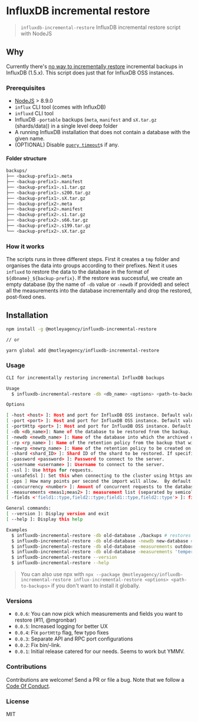 # InfluxDB incremental restore

> `influxdb-incremental-restore` InfluxDB incremental restore script with NodeJS

## Why

Currently there's [no way to incrementally restore](https://github.com/influxdata/influxdb/issues/9593#issuecomment-387693856)
incremental backups in InfluxDB (1.5.x). This script does just that for InfluxDB OSS instances.

### Prerequisites

* [NodeJS](https://nodejs.org/en/) > 8.9.0
* `influx` CLI tool (comes with InfluxDB)
* `influxd` CLI tool
* InfluxDB `-portable` backups (`meta`, `manifest` and `sX.tar.gz` (shards/data)) in a single level deep folder
* A running InfluxDB installation that does not contain a database with the given name.
* (OPTIONAL) Disable [`query timeout`](https://docs.influxdata.com/influxdb/v1.6/troubleshooting/query_management/#query-timeout)s if any.

#### Folder structure

```bash
backups/
├── <backup-prefix1>.meta
├── <backup-prefix1>.manifest
├── <backup-prefix1>.s1.tar.gz
├── <backup-prefix1>.s200.tar.gz
├── <backup-prefix1>.sX.tar.gz
├── <backup-prefix2>.meta
├── <backup-prefix2>.manifest
├── <backup-prefix2>.s1.tar.gz
├── <backup-prefix2>.s66.tar.gz
├── <backup-prefix2>.s199.tar.gz
└── <backup-prefix2>.sX.tar.gz
```

### How it works

The scripts runs in three different steps. First it creates a `tmp` folder and organises the data into groups according to their
prefixes. Next it uses `influxd` to restore the data to the database in the format of `${dbname}_${backup-prefix}`. If the restore
was successful, we create an empty database (by the name of `-db` value or `-newdb` if provided) and select all the measurements into
the database incrementally and drop the restored, post-fixed ones.

## Installation

```bash
npm install -g @motleyagency/influxdb-incremental-restore

// or

yarn global add @motleyagency/influxdb-incremental-restore
```

### Usage

```bash
CLI for incrementally restoring incremental InfluxDB backups

Usage
  $ influxdb-incremental-restore -db <db_name> <options> <path-to-backups>

Options

[ -host <host> ]: Host and port for InfluxDB OSS instance. Default value is '127.0.0.1'. Required for remote connections. Example: -host 127.0.0.1
[ -port <port> ]: Host and port for InfluxDB OSS instance. Default value is '8088'. Required for restore/backup connections. Example: -port 8088
[ -portHttp <port> ]: Host and port for InfluxDB OSS instance. Default value is '8086'. Required for Api connections. Example: -portHttp 8086
[ -db <db_name>]: Name of the database to be restored from the backup. Required.
[ -newdb <newdb_name> ]: Name of the database into which the archived data will be imported on the target system. If not specified, then the value for -db is used. The new database name must be unique to the target system.
[ -rp <rp_name> ]: Name of the retention policy from the backup that will be restored. Requires that -db is set. If not specified, all retention policies will be used.
[ -newrp <newrp_name> ]: Name of the retention policy to be created on the target system. Requires that -rp is set. If not specified, then the -rp value is used.
[ -shard <shard_ID> ]: Shard ID of the shard to be restored. If specified, then -db and -rp are required.
[ -password <password> ]: Password to connect to the server.
[ -username <username> ]: Username to connect to the server.
[ -ssl ]: Use https for requests.
[ -unsafeSsl ]: Set this when connecting to the cluster using https and not use SSL verification.
[ -pps ] How many points per second the import will allow.  By default it is zero and will not throttle importing.
[ -concurrency <number> ]: Amount of concurrent requests to the database. Default is 1.
[ -measurements <meas1;meas2> ]: measurement list (separated by semicolon)
[ -fields <'field1::type,field2::type;field1::type,field2::type'> ]: field lists, same amount as measurements or empty (separated by comma and semicolon)

General commands:
[ --version ]: Display version and exit
[ --help ]: Display this help

Examples
  $ influxdb-incremental-restore -db old-database ./backups # restores old-database
  $ influxdb-incremental-restore -db old-database -newdb new-database # restores old-database as new-database
  $ influxdb-incremental-restore -db old-database -measurements outdoor_temperatures;indoor_temperatures
  $ influxdb-incremental-restore -db old-database -measurements 'temperature::float;temperature::integer,humidity::integer'
  $ influxdb-incremental-restore --version
  $ influxdb-incremental-restore --help
```

> You can also use npx with `npx --package @motleyagency/influxdb-incremental-restore influx-incremental-restore <options> <path-to-backups>` if you don't want to install it globally.

### Versions

* `0.0.6`: You can now pick which measurements and fields you want to restore (#11, @mgronbar)
* `0.0.5`: Increased logging for better UX
* `0.0.4`: Fix `portHttp` flag, few typo fixes
* `0.0.3`: Separate API and RPC port configurations
* `0.0.2`: Fix bin/-link.
* `0.0.1`: Initial release catered for our needs. Seems to work but YMMV.

### Contributions

Contributions are welcome! Send a PR or file a bug. Note that we follow a [Code Of Conduct](./CODE_OF_CONDUCT.md).

### License

MIT

